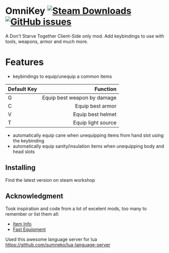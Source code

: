 # OmniKey [![Steam Downloads](https://img.shields.io/steam/downloads/2082207629?color=blue&label=steam%20downloads)](https://steamcommunity.com/sharedfiles/filedetails/?id=2082207629) [![GitHub issues](https://img.shields.io/github/issues-raw/danielpza/dst-omnikey)](https://github.com/danielpza/dst-omnikey/issues)

A Don't Starve Together Client-Side only mod. Add keybindings to use with tools, weapons, armor and much more.

# Features

- keybindings to equip/unequip a common items

| Default Key |                    Function |
| :---------- | --------------------------: |
| G           | Equip best weapon by damage |
| C           |            Equip best armor |
| V           |           Equip best helmet |
| T           |          Equip light source |

- automatically equip cane when unequipping items from hand slot using the keybinding
- automatically equip sanity/insulation items when unequipping body and head slots

## Installing

Find the latest version on steam workshop

## Acknowledgment

Took inspiration and code from a lot of excelent mods, too many to remember or list them all:

- [Item Info](https://steamcommunity.com/sharedfiles/filedetails/?id=836583293)
- [Fast Equipment](https://steamcommunity.com/sharedfiles/filedetails/?id=1180681495)

Used this awesome language server for lua https://github.com/sumneko/lua-language-server

